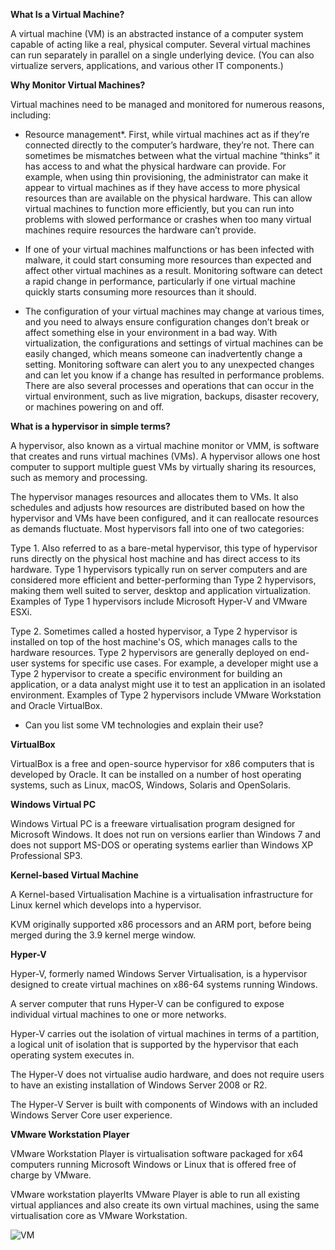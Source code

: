 **What Is a Virtual Machine?**

A virtual machine (VM) is an abstracted instance of a computer system capable of acting like a real, physical computer. Several virtual machines can run separately in parallel on a single underlying device. (You can also virtualize servers, applications, and various other IT components.)


**Why Monitor Virtual Machines?**

Virtual machines need to be managed and monitored for numerous reasons, including:

* Resource management*. First, while virtual machines act as if they’re connected directly to the computer’s hardware, they’re not. There can sometimes be mismatches between what the virtual machine “thinks” it has access to and what the physical hardware can provide. For example, when using thin provisioning, the administrator can make it appear to virtual machines as if they have access to more physical resources than are available on the physical hardware. This can allow virtual machines to function more efficiently, but you can run into problems with slowed performance or crashes when too many virtual machines require resources the hardware can’t provide.

* If one of your virtual machines malfunctions or has been infected with malware, it could start consuming more resources than expected and affect other virtual machines as a result. Monitoring software can detect a rapid change in performance, particularly if one virtual machine quickly starts consuming more resources than it should.

* The configuration of your virtual machines may change at various times, and you need to always ensure configuration changes don’t break or affect something else in your environment in a bad way. With virtualization, the configurations and settings of virtual machines can be easily changed, which means someone can inadvertently change a setting. Monitoring software can alert you to any unexpected changes and can let you know if a change has resulted in performance problems. There are also several processes and operations that can occur in the virtual environment, such as live migration, backups, disaster recovery, or machines powering on and off.

**What is a hypervisor in simple terms?**

A hypervisor, also known as a virtual machine monitor or VMM, is software that creates and runs virtual machines (VMs). A hypervisor allows one host computer to support multiple guest VMs by virtually sharing its resources, such as memory and processing.

The hypervisor manages resources and allocates them to VMs. It also schedules and adjusts how resources are distributed based on how the hypervisor and VMs have been configured, and it can reallocate resources as demands fluctuate. Most hypervisors fall into one of two categories:

Type 1. Also referred to as a bare-metal hypervisor, this type of hypervisor runs directly on the physical host machine and has direct access to its hardware. Type 1 hypervisors typically run on server computers and are considered more efficient and better-performing than Type 2 hypervisors, making them well suited to server, desktop and application virtualization. Examples of Type 1 hypervisors include Microsoft Hyper-V and VMware ESXi.

Type 2. Sometimes called a hosted hypervisor, a Type 2 hypervisor is installed on top of the host machine's OS, which manages calls to the hardware resources. Type 2 hypervisors are generally deployed on end-user systems for specific use cases. For example, a developer might use a Type 2 hypervisor to create a specific environment for building an application, or a data analyst might use it to test an application in an isolated environment. Examples of Type 2 hypervisors include VMware Workstation and Oracle VirtualBox.

* Can you list some VM technologies and explain their use?

**VirtualBox**

VirtualBox is a free and open-source hypervisor for x86 computers that is developed by Oracle.  It can be installed on a number of host operating systems, such as Linux, macOS, Windows, Solaris and OpenSolaris.

**Windows Virtual PC**

Windows Virtual PC is a freeware virtualisation program designed for Microsoft Windows. It does not run on versions earlier than Windows 7 and does not support MS-DOS or operating systems earlier than Windows XP Professional SP3.

**Kernel-based Virtual Machine**

A Kernel-based Virtualisation Machine is a virtualisation infrastructure for Linux kernel which develops into a hypervisor.

KVM originally supported x86 processors and an ARM port, before being merged during the 3.9 kernel merge window.

**Hyper-V**

Hyper-V, formerly named Windows Server Virtualisation, is a hypervisor designed to create virtual machines on x86-64 systems running Windows.

A server computer that runs Hyper-V can be configured to expose individual virtual machines to one or more networks.

Hyper-V carries out the isolation of virtual machines in terms of a partition, a logical unit of isolation that is supported by the hypervisor that each operating system executes in.

The Hyper-V does not virtualise audio hardware, and does not require users to have an existing installation of Windows Server 2008 or R2.

The Hyper-V Server is built with components of Windows with an included Windows Server Core user experience.

**VMware Workstation Player**

VMware Workstation Player is virtualisation software packaged for x64 computers running Microsoft Windows or Linux that is offered free of charge by VMware.

VMware workstation playerIts VMware Player is able to run all existing virtual appliances and also create its own virtual machines, using the same virtualisation core as VMware Workstation.

![VM](https://user-images.githubusercontent.com/103209557/167372361-1a26e14d-9f9f-4eca-953f-6ffe88f44ce3.jpg)
